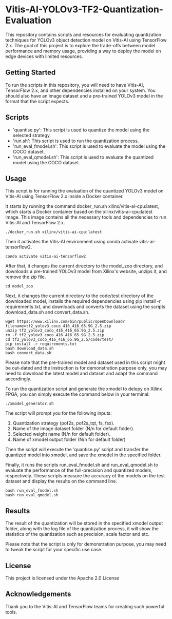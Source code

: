 # Vitis-AI-YOLOv3-TF2-Quantization-Evaluation

This repository contains scripts and resources for evaluating quantization techniques for YOLOv3 object detection model on Vitis-AI using TensorFlow 2.x. The goal of this project is to explore the trade-offs between model performance and memory usage, providing a way to deploy the model on edge devices with limited resources.

## Getting Started

To run the scripts in this repository, you will need to have Vitis-AI, TensorFlow 2.x, and other dependencies installed on your system. You should also have an image dataset and a pre-trained YOLOv3 model in the format that the script expects.

## Scripts

* 'quantise.py': This script is used to quantize the model using the selected strategy.
* 'run.sh': This script is used to run the quantization process.
* 'run_eval_fmodel.sh': This script is used to evaluate the model using the COCO dataset.
* 'run_eval_qmodel.sh': This script is used to evaluate the quantized model using the COCO dataset.

## Usage
This script is for running the evaluation of the quantized YOLOv3 model on Vitis-AI using TensorFlow 2.x inside a Docker container.

It starts by running the command docker_run.sh xilinx/vitis-ai-cpu:latest, which starts a Docker container based on the xilinx/vitis-ai-cpu:latest image. This image contains all the necessary tools and dependencies to run Vitis-AI and TensorFlow 2.x.

    ./docker_run.sh xilinx/vitis-ai-cpu:latest
    
Then it activates the Vitis-AI environment using conda activate vitis-ai-tensorflow2.

    conda activate vitis-ai-tensorflow2

After that, it changes the current directory to the model_zoo directory, and downloads a pre-trained YOLOv3 model from Xilinx's website, unzips it, and remove the zip file.

    cd model_zoo
    
Next, it changes the current directory to the code/test directory of the downloaded model, installs the required dependencies using pip install -r requirements.txt, and downloads and converts the dataset using the scripts download_data.sh and convert_data.sh.

    wget https://www.xilinx.com/bin/public/openDownload?filename=tf2_yolov3_coco_416_416_65.9G_2.5.zip
    unzip tf2_yolov3_coco_416_416_65.9G_2.5.zip
    rm -f tf2_yolov3_coco_416_416_65.9G_2.5.zip
    cd tf2_yolov3_coco_416_416_65.9G_2.5/code/test/
    pip install -r requirements.txt
    bash download_data.sh
    bash convert_data.sh

Please note that the pre-trained model and dataset used in this script might be out-dated and the instruction is for demonstration purpose only, you may need to download the latest model and dataset and adapt the command accordingly.

To run the quantization script and generate the xmodel to delopy on Xilinx FPGA, you can simply execute the command below in your terminal:

    ./xmodel_generator.sh

The script will prompt you for the following inputs:

1.  Quantization strategy (pof2s, pof2s_tqt, fs, fsx).
2.  Name of the image dataset folder (N/n for default folder).
3.  Selected weight name (N/n for default folder).
4.  Name of xmodel output folder (N/n for default folder)

Then the script will execute the 'quantise.py' script and transfer the quantized model into xmodel, and save the xmodel in the specified folder.

Finally, it runs the scripts run_eval_fmodel.sh and run_eval_qmodel.sh to evaluate the performance of the full-precision and quantized models, respectively. These scripts measure the accuracy of the models on the test dataset and display the results on the command line.
    
    bash run_eval_fmodel.sh
    bash run_eval_qmodel.sh

## Results

The result of the quantization will be stored in the specified xmodel output folder, along with the log file of the quantization process, it will show the statistics of the quantization such as precision, scale factor and etc.

Please note that the script is only for demonstration purpose, you may need to tweak the script for your specific use case.

## License

This project is licensed under the Apache 2.0 License

## Acknowledgements

Thank you to the Vitis-AI and TensorFlow teams for creating such powerful tools.
